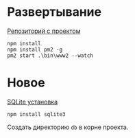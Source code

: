 # Развертывание

[Репозиторий с проектом](https://github.com/le-ar/mayak-09.11.2019)

```
npm install
npm install pm2 -g
pm2 start .\bin\www2 --watch
```

# Новое

[SQLite установка](https://www.sqlite.org/download.html)

```
npm install sqlite3
```

Создать директорию ```db``` в корне проекта.